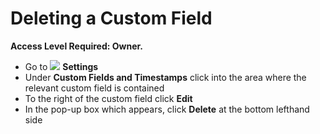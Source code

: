 # Deleting a Custom Field

**Access Level Required: Owner.**

* Go to ![](https://support.d4h.org/desk/file/10302050/image.png) **Settings**
* Under **Custom Fields and Timestamps** click into the area where the relevant custom field is contained
* To the right of the custom field click **Edit**
* In the pop-up box which appears, click **Delete** at the bottom lefthand side

